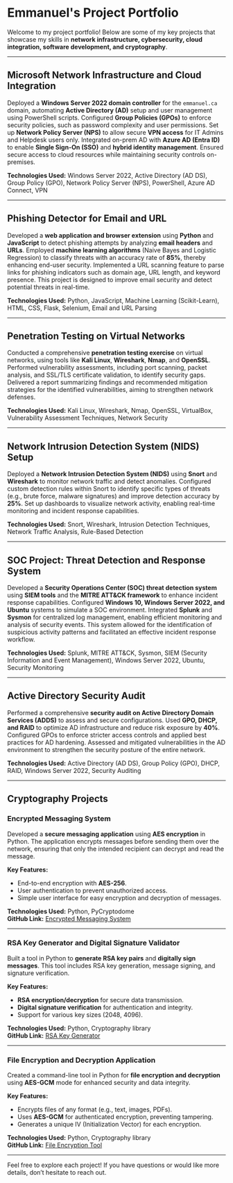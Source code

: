 # Emmanuel's Project Portfolio

Welcome to my project portfolio! Below are some of my key projects that showcase my skills in **network infrastructure, cybersecurity, cloud integration, software development, and cryptography**.

---

## **Microsoft Network Infrastructure and Cloud Integration**  
Deployed a **Windows Server 2022 domain controller** for the `emmanuel.ca` domain, automating **Active Directory (AD)** setup and user management using PowerShell scripts. Configured **Group Policies (GPOs)** to enforce security policies, such as password complexity and user permissions. Set up **Network Policy Server (NPS)** to allow secure **VPN access** for IT Admins and Helpdesk users only. Integrated on-prem AD with **Azure AD (Entra ID)** to enable **Single Sign-On (SSO)** and **hybrid identity management**. Ensured secure access to cloud resources while maintaining security controls on-premises.

**Technologies Used:** Windows Server 2022, Active Directory (AD DS), Group Policy (GPO), Network Policy Server (NPS), PowerShell, Azure AD Connect, VPN

---

## **Phishing Detector for Email and URL**  
Developed a **web application and browser extension** using **Python** and **JavaScript** to detect phishing attempts by analyzing **email headers** and **URLs**. Employed **machine learning algorithms** (Naive Bayes and Logistic Regression) to classify threats with an accuracy rate of **85%**, thereby enhancing end-user security. Implemented a URL scanning feature to parse links for phishing indicators such as domain age, URL length, and keyword presence. This project is designed to improve email security and detect potential threats in real-time.

**Technologies Used:** Python, JavaScript, Machine Learning (Scikit-Learn), HTML, CSS, Flask, Selenium, Email and URL Parsing

---

## **Penetration Testing on Virtual Networks**  
Conducted a comprehensive **penetration testing exercise** on virtual networks, using tools like **Kali Linux**, **Wireshark**, **Nmap**, and **OpenSSL**. Performed vulnerability assessments, including port scanning, packet analysis, and SSL/TLS certificate validation, to identify security gaps. Delivered a report summarizing findings and recommended mitigation strategies for the identified vulnerabilities, aiming to strengthen network defenses.

**Technologies Used:** Kali Linux, Wireshark, Nmap, OpenSSL, VirtualBox, Vulnerability Assessment Techniques, Network Security

---

## **Network Intrusion Detection System (NIDS) Setup**  
Deployed a **Network Intrusion Detection System (NIDS)** using **Snort** and **Wireshark** to monitor network traffic and detect anomalies. Configured custom detection rules within Snort to identify specific types of threats (e.g., brute force, malware signatures) and improve detection accuracy by **25%**. Set up dashboards to visualize network activity, enabling real-time monitoring and incident response capabilities.

**Technologies Used:** Snort, Wireshark, Intrusion Detection Techniques, Network Traffic Analysis, Rule-Based Detection

---

## **SOC Project: Threat Detection and Response System**  
Developed a **Security Operations Center (SOC) threat detection system** using **SIEM tools** and the **MITRE ATT&CK framework** to enhance incident response capabilities. Configured **Windows 10, Windows Server 2022, and Ubuntu** systems to simulate a SOC environment. Integrated **Splunk** and **Sysmon** for centralized log management, enabling efficient monitoring and analysis of security events. This system allowed for the identification of suspicious activity patterns and facilitated an effective incident response workflow.

**Technologies Used:** Splunk, MITRE ATT&CK, Sysmon, SIEM (Security Information and Event Management), Windows Server 2022, Ubuntu, Security Monitoring

---

## **Active Directory Security Audit**  
Performed a comprehensive **security audit on Active Directory Domain Services (ADDS)** to assess and secure configurations. Used **GPO, DHCP, and RAID** to optimize AD infrastructure and reduce risk exposure by **40%**. Configured GPOs to enforce stricter access controls and applied best practices for AD hardening. Assessed and mitigated vulnerabilities in the AD environment to strengthen the security posture of the entire network.

**Technologies Used:** Active Directory (AD DS), Group Policy (GPO), DHCP, RAID, Windows Server 2022, Security Auditing

---

## **Cryptography Projects**

### **Encrypted Messaging System**  
Developed a **secure messaging application** using **AES encryption** in Python. The application encrypts messages before sending them over the network, ensuring that only the intended recipient can decrypt and read the message.

**Key Features:**  
- End-to-end encryption with **AES-256**.
- User authentication to prevent unauthorized access.
- Simple user interface for easy encryption and decryption of messages.

**Technologies Used:** Python, PyCryptodome  
**GitHub Link:** [Encrypted Messaging System](https://github.com/yourusername/Encrypted-Messaging-System)

---

### **RSA Key Generator and Digital Signature Validator**  
Built a tool in Python to **generate RSA key pairs** and **digitally sign messages**. This tool includes RSA key generation, message signing, and signature verification.

**Key Features:**  
- **RSA encryption/decryption** for secure data transmission.
- **Digital signature verification** for authentication and integrity.
- Support for various key sizes (2048, 4096).

**Technologies Used:** Python, Cryptography library  
**GitHub Link:** [RSA Key Generator](https://github.com/yourusername/RSA-Key-Generator)

---

### **File Encryption and Decryption Application**  
Created a command-line tool in Python for **file encryption and decryption** using **AES-GCM** mode for enhanced security and data integrity.

**Key Features:**  
- Encrypts files of any format (e.g., text, images, PDFs).
- Uses **AES-GCM** for authenticated encryption, preventing tampering.
- Generates a unique IV (Initialization Vector) for each encryption.

**Technologies Used:** Python, Cryptography library  
**GitHub Link:** [File Encryption Tool](https://github.com/yourusername/File-Encryption-Tool)

---

Feel free to explore each project! If you have questions or would like more details, don’t hesitate to reach out.
